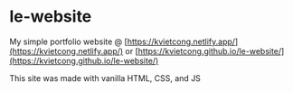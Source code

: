 # le-website
My simple portfolio website @ [https://kvietcong.netlify.app/](https://kvietcong.netlify.app/) or [https://kvietcong.github.io/le-website/](https://kvietcong.github.io/le-website/)

This site was made with vanilla HTML, CSS, and JS
